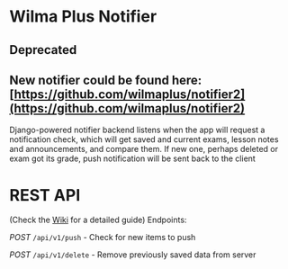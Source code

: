 # Wilma Plus Notifier
## Deprecated
New notifier could be found here: [https://github.com/wilmaplus/notifier2](https://github.com/wilmaplus/notifier2)
---
Django-powered notifier backend listens when the app will request a notification check, which will get saved and current exams, lesson notes and announcements, and compare them. If new one, perhaps deleted or exam got its grade, push notification will be sent back to the client

# REST API

(Check the [Wiki](https://github.com/developerfromjokela/wilmaplus-notifier/wiki) for a detailed guide)
Endpoints:

*POST* `/api/v1/push` - Check for new items to push

*POST* `/api/v1/delete` - Remove previously saved data from server
